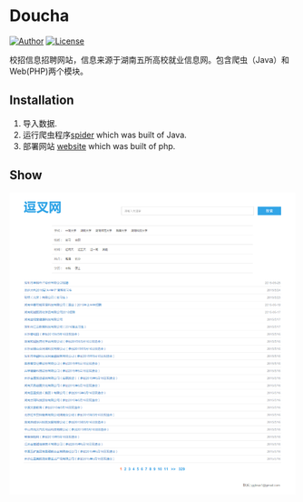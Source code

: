 # Doucha
[![Author](https://img.shields.io/badge/author-gglinux-green.svg)](http://gglinux.com/)
[![License](https://img.shields.io/badge/license-apache2-blue.svg)](https://github.com/gglinux/Yii2-Plus/blob/master/LICENSE)

校招信息招聘网站，信息来源于湖南五所高校就业信息网。包含爬虫（Java）和Web(PHP)两个模块。

## Installation
1. 导入数据.
2. 运行爬虫程序[spider](https://github.com/gglinux/doucha/blob/master/spider/README.md) which was built of Java.
3. 部署网站 [website](https://github.com/gglinux/doucha/blob/master/php/README.md) which was built of php.


## Show
![page.png](https://github.com/gglinux/doucha/blob/master/static/resource/page.png)

